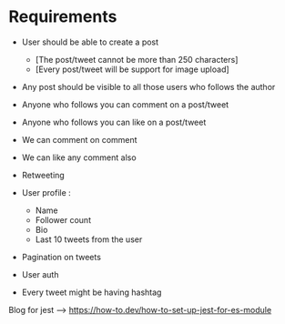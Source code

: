 # Requirements

- User should be able to create a post
    - [The post/tweet cannot be more than 250 characters]
    - [Every post/tweet will be support for image upload]

- Any post should be visible to all those users who follows the author
- Anyone who follows you can comment on a post/tweet
- Anyone who follows you can like on a post/tweet
- We can comment on comment
- We can like any comment also
- Retweeting

- User profile :
    - Name
    - Follower count
    - Bio
    - Last 10 tweets from the user

- Pagination on tweets
- User auth

- Every tweet might be having hashtag


Blog for jest -->  https://how-to.dev/how-to-set-up-jest-for-es-module